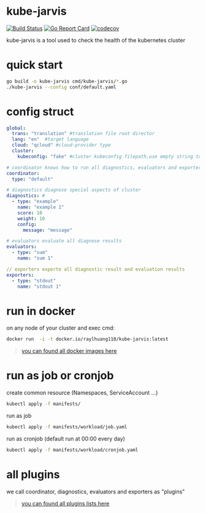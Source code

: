 # kube-jarvis
[![Build Status](https://travis-ci.org/RayHuangCN/kube-jarvis.svg?branch=master)](https://travis-ci.org/RayHuangCN/kube-jarvis)
[![Go Report Card](https://goreportcard.com/badge/github.com/RayHuangCN/kube-jarvis)](https://goreportcard.com/report/github.com/RayHuangCN/kube-jarvis)
[![codecov](https://codecov.io/gh/RayHuangCN/kube-jarvis/branch/master/graph/badge.svg)](https://codecov.io/gh/RayHuangCN/kube-jarvis)

kube-jarvis is a tool used to check the health of the kubernetes cluster

# quick start
```bash
go build -o kube-jarvis cmd/kube-jarvis/*.go
./kube-jarvis --config conf/default.yaml
```

# config struct
```yaml
global:
  trans: "translation" #translation file root director
  lang: "en"  #target language
  cloud: "qcloud" #cloud-provider type
  cluster:
    kubeconfig: "fake" #cluster kubeconfig filepath,use empty string to enable in cluster model

# coordinator knows how to run all diagnostics, evaluators and exporters
coordinator:
  type: "default" 

# diagnostics diagnose special aspects of cluster
diagnostics: #
  - type: "example"
    name: "example 1"
    score: 10
    weight: 10
    config:
      message: "message"

# evaluators evaluate all diagnose results
evaluators:
  - type: "sum"
    name: "sum 1"

// exporters exporte all diagnostic result and evaluation results
exporters:
  - type: "stdout"
    name: "stdout 1"
```

# run in docker
on any node of your cluster and exec cmd:
```bash
docker run  -i -t docker.io/raylhuang110/kube-jarvis:latest
```
> [you can found all docker images here](https://hub.docker.com/r/raylhuang110/kube-jarvis/tags)

# run as job or cronjob
create common resource (Namespaces, ServiceAccount ...)
```bash
kubectl apply -f manifests/ 
```
run as job
```bash
kubectl apply -f manifests/workload/job.yaml
```
run as cronjob (default run at 00:00 every day)
```bash
kubectl apply -f manifests/workload/cronjob.yaml
```
# all plugins
we call coordinator, diagnostics, evaluators and exporters as "plugins"
> [you can found all plugins lists here](https://github.com/RayHuangCN/kube-jarvis/tree/master/pkg/plugins)

